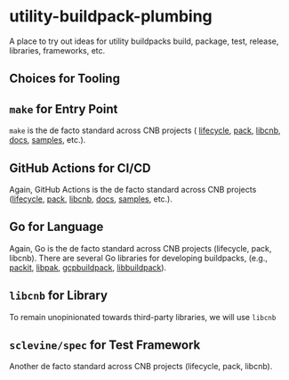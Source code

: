 # utility-buildpack-plumbing

A place to try out ideas for utility buildpacks build, package, test, release, libraries, frameworks, etc.

## Choices for Tooling

## `make` for Entry Point

`make` is the de facto standard across CNB projects
(
[lifecycle](https://github.com/buildpacks/lifecycle/blob/main/Makefile),
 [pack](https://github.com/buildpacks/pack/blob/main/Makefile),
 [libcnb](https://github.com/buildpacks/libcnb/blob/main/Makefile),
 [docs](https://github.com/buildpacks/docs/blob/main/Makefile),
 [samples](https://github.com/buildpacks/samples/blob/main/Makefile),
 etc.).

## GitHub Actions for CI/CD

Again, GitHub Actions is the de facto standard across CNB projects
([lifecycle](https://github.com/buildpacks/lifecycle/tree/main/.github/workflows),
 [pack](https://github.com/buildpacks/pack/tree/main/.github/workflows),
 [libcnb](https://github.com/buildpacks/libcnb/tree/main/.github/workflows),
 [docs](https://github.com/buildpacks/docs/tree/main/.github/workflows),
 [samples](https://github.com/buildpacks/samples/tree/main/.github/workflows),
 etc.).


## Go for Language

Again, Go is the de facto standard across CNB projects (lifecycle, pack, libcnb).
There are several Go libraries for developing buildpacks,
(e.g., [packit](https://github.com/paketo-buildpacks/packit),
 [libpak](https://github.com/paketo-buildpacks/libpak),
 [gcpbuildpack](https://github.com/GoogleCloudPlatform/buildpacks/tree/main/pkg/gcpbuildpack),
 [libbuildpack](https://github.com/cloudfoundry/libbuildpack)).

## `libcnb` for Library

To remain unopinionated towards third-party libraries, we will use `libcnb`

## `sclevine/spec` for Test Framework

Another de facto standard across CNB projects (lifecycle, pack, libcnb).
